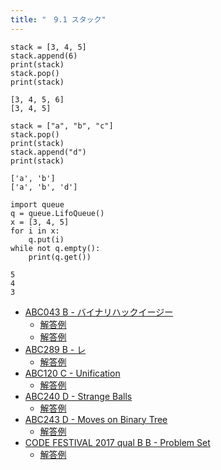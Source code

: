 ```yaml
---
title: "　9.1 スタック"
---
```


```python:サンプルコード
stack = [3, 4, 5]
stack.append(6)
print(stack)
stack.pop()
print(stack)
```

```text:実行結果
[3, 4, 5, 6]
[3, 4, 5]
```

```python:サンプルコード
stack = ["a", "b", "c"]
stack.pop()
print(stack)
stack.append("d")
print(stack)
```

```text:実行結果
['a', 'b']
['a', 'b', 'd']
```

```python:サンプルコード
import queue
q = queue.LifoQueue()
x = [3, 4, 5]
for i in x:
    q.put(i)
while not q.empty():
    print(q.get())
```

```text:実行結果
5
4
3
```

- [ABC043 B - バイナリハックイージー](https://atcoder.jp/contests/abc043/tasks/abc043_b)
    - [解答例](https://atcoder.jp/contests/abc043/submissions/17693492)
    - [解答例](https://atcoder.jp/contests/abc043/submissions/18297315)
- [ABC289 B - レ](https://atcoder.jp/contests/abc289/tasks/abc289_b)
    - [解答例](https://atcoder.jp/contests/abc289/submissions/39973167)
- [ABC120 C - Unification](https://atcoder.jp/contests/abc120/tasks/abc120_c)
    - [解答例](https://atcoder.jp/contests/abc120/submissions/18297383)
- [ABC240 D - Strange Balls](https://atcoder.jp/contests/abc240/tasks/abc240_d)
    - [解答例](https://atcoder.jp/contests/abc240/submissions/30830218)
- [ABC243 D - Moves on Binary Tree](https://atcoder.jp/contests/abc243/tasks/abc243_d)
    - [解答例](https://atcoder.jp/contests/abc243/submissions/31136933)
- [CODE FESTIVAL 2017 qual B B - Problem Set](https://atcoder.jp/contests/code-festival-2017-qualb/tasks/code_festival_2017_qualb_b)
    - [解答例](https://atcoder.jp/contests/code-festival-2017-qualb/submissions/18297447)